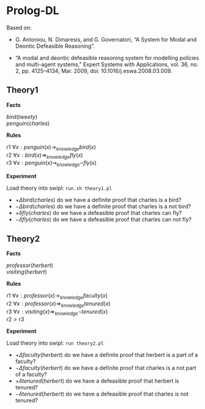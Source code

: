 # Prolog-DL

Based on:

- G. Antoniou, N. Dimaresis, and G. Governatori, “A System for Modal and Deontic Defeasible Reasoning”.

- “A modal and deontic defeasible reasoning system for modelling policies and multi-agent systems,” Expert Systems with Applications, vol. 36, no. 2, pp. 4125–4134, Mar. 2009, doi: 10.1016/j.eswa.2008.03.009.

## Theory1

**Facts**

$bird(tweety)$\
$penguin(charles)$

**Rules**

$\text{r1 } \forall x: penguin(x) \rightarrow_{knowledge} bird(x)$\
$\text{r2 } \forall x: bird(x) \Rightarrow_{knowledge} fly(x)$\
$\text{r3 } \forall x: penguin(x) \rightsquigarrow_{knowledge} \lnot fly(x)$ 

**Experiment**

Load theory into swipl: `run.sh theory1.pl`

- $+\Delta bird(charles)$ do we have a definite proof that charles is a bird?
- $-\Delta bird(charles)$ do we have a definite proof that charles is a not bird?
- $+\delta fly(charles)$ do we have a defeasible proof that charles can fly?
- $-\delta fly(charles)$ do we have a defeasible proof that charles can not fly?

## Theory2

**Facts**

$professor(herbert)$\
$visiting(herbert)$

**Rules**

$\text{r1 } \forall x : professor(x) \rightarrow_{knowledge} faculty(x)$\
$\text{r2 } \forall x : professor(x) \Rightarrow_{knowledge} tenured(x)$\
$\text{r3 } \forall x : visiting(x) \Rightarrow_{knowledge} \lnot tenured(x)$\
$\text{r2} \gt \text{r3}$

**Experiment**

Load theory into swipl: `run theory2.pl`

- $+\Delta faculty(herbert)$ do we have a definite proof that herbert is a part of a faculty?
- $-\Delta faculty(herbert)$ do we have a definite proof that charles is a not part of a faculty?
- $+\delta tenured(herbert)$ do we have a defeasible proof that herbert is tenured?
- $-\delta tenured(herbert)$ do we have a defeasible proof that charles is not tenured?